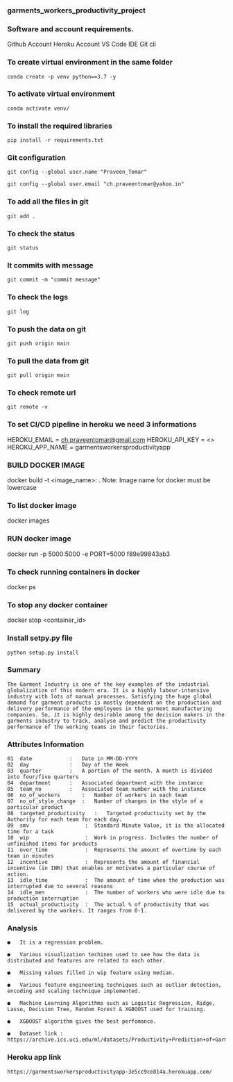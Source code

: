 ### garments_workers_productivity_project

### Software and account requirements.
Github Account
Heroku Account
VS Code IDE
Git cli

### To create virtual environment in the same folder 

```
conda create -p venv python==3.7 -y   
```

### To activate virtual environment
```
conda activate venv/
```

### To install the required libraries
```
pip install -r requirements.txt
```

### Git configuration
```
git config --global user.name "Praveen_Tomar"
```

```
git config --global user.email "ch.praveentomar@yahoo.in"
```
### To add all the files in git
```
git add .
```
### To check the status
```
git status
```
### It commits with message
```
git commit -m "commit message"
```
### To check the logs
```
git log
```
### To push the data on git
```
git push origin main
```
### To pull the data from git
```
git pull origin main
```

### To check remote url
```
git remote -v
```

### To set CI/CD pipeline in heroku we need 3 informations

HEROKU_EMAIL = ch.praveentomar@gmail.com
HEROKU_API_KEY = <>
HEROKU_APP_NAME = garmentsworkersproductivityapp


### BUILD DOCKER IMAGE

docker build -t <image_name>:<tagname> .
Note: Image name for docker must be lowercase

### To list docker image

docker images

### RUN docker image

docker run -p 5000:5000 -e PORT=5000 f89e99843ab3

### To check running containers in docker

docker ps

### To stop any docker container

docker stop <container_id>

### Install setpy.py file
```
python setup.py install
```


### Summary
```
The Garment Industry is one of the key examples of the industrial globalization of this modern era. It is a highly labour-intensive industry with lots of manual processes. Satisfying the huge global demand for garment products is mostly dependent on the production and delivery performance of the employees in the garment manufacturing companies. So, it is highly desirable among the decision makers in the garments industry to track, analyse and predict the productivity performance of the working teams in their factories. 
```

### Attributes Information
```
01	date			:	Date in MM-DD-YYYY
02	day			    :	Day of the Week
03	quarter			:	A portion of the month. A month is divided into four/five quarters
04	department		:	Associated department with the instance
05	team_no			:	Associated team number with the instance
06	no_of_workers		:	Number of workers in each team
07	no_of_style_change	:	Number of changes in the style of a particular product
08	targeted_productivity	:	Targeted productivity set by the Authority for each team for each day.
09	smv			         :	Standard Minute Value, it is the allocated time for a task
10	wip			         :	Work in progress. Includes the number of unfinished items for products
11	over_time		     :	Represents the amount of overtime by each team in minutes
12	incentive		     :	Represents the amount of financial incentive (in INR) that enables or motivates a particular course of action.
13	idle_time		     :	The amount of time when the production was interrupted due to several reasons
14	idle_men		     :	The number of workers who were idle due to production interruption
15	actual_productivity	 :	The actual % of productivity that was delivered by the workers. It ranges from 0-1.
```

### Analysis
```
●	It is a regression problem.

●	Various visualization techines used to see how the data is distributed and features are related to each other.

●	Missing values filled in wip feature using median.

●   Various feature engineering techniques such as outlier detection, encoding and scaling technique implemented.

●   Machine Learning Algorithms such as Logistic Regression, Ridge, Lasso, Decision Tree, Random Forest & XGBOOST used for training.

●   XGBOOST algorithm gives the best perfomance.

●   Dataset link : https://archive.ics.uci.edu/ml/datasets/Productivity+Prediction+of+Garment+Employees
```

### Heroku app link
```
https://garmentsworkersproductivityapp-3e5cc9ce814a.herokuapp.com/
```